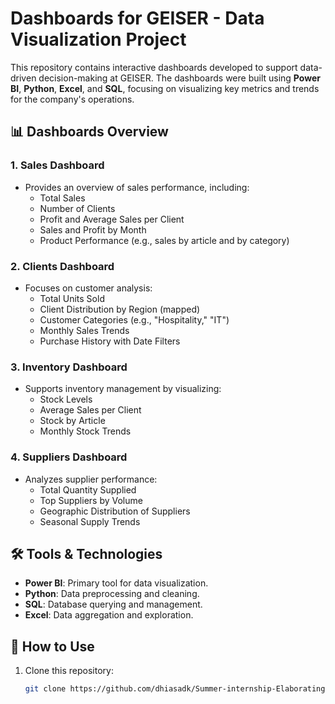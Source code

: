 # Dashboards for GEISER - Data Visualization Project

This repository contains interactive dashboards developed to support data-driven decision-making at GEISER. The dashboards were built using **Power BI**, **Python**, **Excel**, and **SQL**, focusing on visualizing key metrics and trends for the company's operations.

## 📊 Dashboards Overview

### 1. **Sales Dashboard**
   - Provides an overview of sales performance, including:
     - Total Sales
     - Number of Clients
     - Profit and Average Sales per Client
     - Sales and Profit by Month
     - Product Performance (e.g., sales by article and by category)

### 2. **Clients Dashboard**
   - Focuses on customer analysis:
     - Total Units Sold
     - Client Distribution by Region (mapped)
     - Customer Categories (e.g., "Hospitality," "IT")
     - Monthly Sales Trends
     - Purchase History with Date Filters

### 3. **Inventory Dashboard**
   - Supports inventory management by visualizing:
     - Stock Levels
     - Average Sales per Client
     - Stock by Article
     - Monthly Stock Trends

### 4. **Suppliers Dashboard**
   - Analyzes supplier performance:
     - Total Quantity Supplied
     - Top Suppliers by Volume
     - Geographic Distribution of Suppliers
     - Seasonal Supply Trends

## 🛠 Tools & Technologies
- **Power BI**: Primary tool for data visualization.
- **Python**: Data preprocessing and cleaning.
- **SQL**: Database querying and management.
- **Excel**: Data aggregation and exploration.

## 🚀 How to Use
1. Clone this repository:
   ```bash
   git clone https://github.com/dhiasadk/Summer-internship-Elaborating-Dashboards.git
